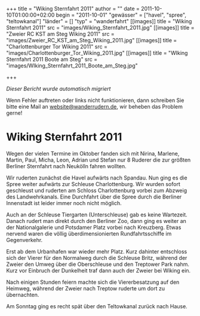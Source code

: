 +++
title = "Wiking Sternfahrt 2011"
author = ""
date = 2011-10-10T01:00:00+02:00
begin = "2011-10-01"
"gewässer" = ["havel", "spree", "teltowkanal"]
"länder" = []
"typ" = "wanderfahrt"
[[images]]
title = "Wiking Sternfahrt 2011"
src = "images/Wiking_Sternfahrt_2011.jpg"
[[images]]
title = "Zweier RC KST am Steg Wiking 2011"
src = "images/Zweier_RC_KST_am_Steg_Wiking_2011.jpg"
[[images]]
title = "Charlottenburger Tor Wiking 2011"
src = "images/Charlottenburger_Tor_Wiking_2011.jpg"
[[images]]
title = "WIking Sternfahrt 2011 Boote am Steg"
src = "images/WIking_Sternfahrt_2011_Boote_am_Steg.jpg"

+++


*Dieser Bericht wurde automatisch migriert*

Wenn Fehler auftreten oder links nicht funktionieren, dann schreiben Sie bitte eine Mail an website@wanderrudern.de, wir beheben das Problem gerne!



# Wiking Sternfahrt 2011


Wegen der vielen Termine im Oktober fanden sich mit Nirina, Marlene, Martin, Paul, Micha, Leon, Adrian und Stefan nur 8 Ruderer die zur größten Berliner Sternfahrt nach Neukölln fahren wollten.

Wir ruderten zunächst die Havel aufwärts nach Spandau. Nun ging es die Spree weiter aufwärts zur Schleuse Charlottenburg. Wir wurden sofort geschleust und ruderten am Schloss Charlottenburg vorbei zum Abzweig des Landwehrkanals. Eine Durchfahrt über die Spree durch die Berliner Innenstadt ist leider immer noch nicht möglich.

Auch an der Schleuse Tiergarten (Unterschleuse) gab es keine Wartezeit. Danach rudert man direkt durch den Berliner Zoo, dann ging es weiter an der Nationalgalerie und Potsdamer Platz vorbei nach Kreuzberg. Etwas nervend waren die völlig überdimensionierten Rundfahrtsschiffe im Gegenverkehr.

Erst ab dem Urbanhafen war wieder mehr Platz. Kurz dahinter entschloss sich der Vierer für den Normalweg durch die Schleuse Britz, während der Zweier den Umweg über die Oberschleuse und den Treptower Park nahm. Kurz vor Einbruch der Dunkelheit traf dann auch der Zweier bei Wiking ein.

Nach einigen Stunden feiern machte sich die Viererbesatzung auf den Heimweg, während der Zweier nach Treptow ruderte um dort zu übernachten.

Am Sonntag ging es recht spät über den Teltowkanal zurück nach Hause.